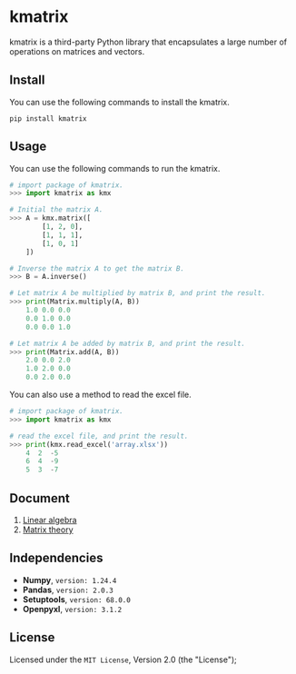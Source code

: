 # kmatrix

kmatrix is a third-party Python library that encapsulates a large number of operations on matrices and vectors. 

## Install

You can use the following commands to install the kmatrix.

```shell
pip install kmatrix
```

## Usage

You can use the following commands to run the kmatrix.

```python
# import package of kmatrix.
>>> import kmatrix as kmx

# Initial the matrix A.
>>> A = kmx.matrix([
        [1, 2, 0],
        [1, 1, 1],
        [1, 0, 1]
    ])

# Inverse the matrix A to get the matrix B.
>>> B = A.inverse()

# Let matrix A be multiplied by matrix B, and print the result.
>>> print(Matrix.multiply(A, B))
    1.0 0.0 0.0
    0.0 1.0 0.0
    0.0 0.0 1.0

# Let matrix A be added by matrix B, and print the result.
>>> print(Matrix.add(A, B))
    2.0 0.0 2.0
    1.0 2.0 0.0
    0.0 2.0 0.0
```

You can also use a method to read the excel file.

```python
# import package of kmatrix.
>>> import kmatrix as kmx

# read the excel file, and print the result.
>>> print(kmx.read_excel('array.xlsx'))
    4  2  -5
    6  4  -9
    5  3  -7
```

## Document

1. [Linear algebra](./linear_algebra.md)
2. [Matrix theory](./matrix_theory.md)

## Independencies

- **Numpy**, `version: 1.24.4`
- **Pandas**, `version: 2.0.3`
- **Setuptools**, `version: 68.0.0`
- **Openpyxl**, `version: 3.1.2`

## License

Licensed under the `MIT License`, Version 2.0 (the "License");


